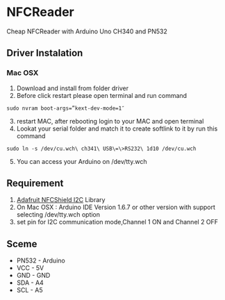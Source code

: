 # NFCReader
Cheap NFCReader with Arduino Uno CH340 and PN532
## Driver Instalation
### Mac OSX
1. Download and install from folder driver
2. Before click restart please open terminal and run command
  ```
  sudo nvram boot-args=”kext-dev-mode=1″
  ```
3. restart MAC, after rebooting login to your MAC and open terminal
4. Lookat your serial folder and match it to create softlink to it by run this command
  ```
  sudo ln -s /dev/cu.wch\ ch341\ USB\=\>RS232\ 1d10 /dev/cu.wch
  ```
5. You can access your Arduino on /dev/tty.wch

## Requirement
1. [Adafruit NFCShield I2C] Library
2. On Mac OSX : Arduino IDE Version 1.6.7 or other version with support selecting /dev/tty.wch option
3. set pin for I2C communication mode,Channel 1 ON and Channel 2 OFF
 

## Sceme
* PN532 - Arduino
* VCC - 5V
* GND - GND
* SDA - A4
* SCL - A5

[Adafruit NFCShield I2C]: <https://github.com/adafruit/Adafruit_NFCShield_I2C>
